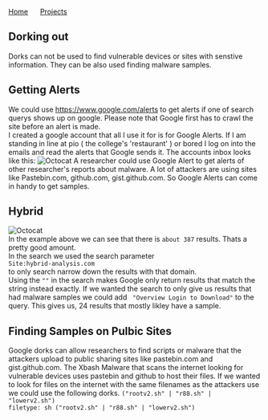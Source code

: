 <a href="https://michael-meade.github.io/" style='margin-right:20px'>Home</a>
<a href="https://michael-meade.github.io/Projects" style='margin-right:20px'>Projects</a>
## Dorking out
Dorks can not be used to find vulnerable devices or sites with senstive information. They can be also used finding malware samples. 
<br>
## Getting Alerts
We could use https://www.google.com/alerts to get alerts if one of search querys shows up on google. Please note that Google first has to crawl the site before an alert is made.<br> I created a google account that all I use it for is for Google Alerts. If I am standing in line at pio ( the college's 'restaurant' ) or bored I log on into the emails and read the alerts that Google sends it. The accounts inbox looks like this: 
![Octocat](https://i.imgur.com/1BIxuMG.png=100x20)
A researcher could use Google Alert to get alerts of other researcher's reports about malware. A lot of attackers are using sites like Pastebin.com, github.com, gist.github.com. So Google Alerts can come in handy to get samples. 
<br>
## Hybrid 
![Octocat](https://i.imgur.com/nYbFSup.png=100x20)<br>
In the example above we can see that there is ```about 387``` results. Thats a pretty good amount. <br>
In the search we used the search parameter <br> ```Site:hybrid-analysis.com``` <br> to only search narrow down the results with that domain.<br> Using the ```""``` in the search makes Google only return results that match the string instead exactly. 
If we wanted the search to only give us results that had malware samples we could add ``` "Overview Login to Download"``` to the query. This gives us, 24 results that mostly likley have a sample.
<br>

## Finding Samples on Pulbic Sites

Google dorks can allow researchers to find scripts or malware that the attackers upload to public sharing sites like pastebin.com and gist.github.com. 
The Xbash Malware that scans the internet looking for vulnerable devices uses pastebin and github to host their files. If we wanted to look for files on the internet with the same filenames as the attackers use we could use the following dorks.
```("rootv2.sh" | "r88.sh" | "lowerv2.sh")``` <br>
```filetype: sh ("rootv2.sh" | "r88.sh" | "lowerv2.sh")```<br>
